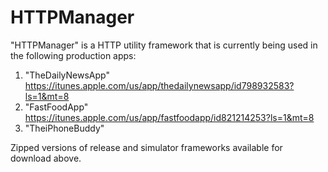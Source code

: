 # HTTPManager
"HTTPManager" is a HTTP utility framework that is currently being used in the following production apps:
1. "TheDailyNewsApp"
   https://itunes.apple.com/us/app/thedailynewsapp/id798932583?ls=1&mt=8
2. "FastFoodApp" 
   https://itunes.apple.com/us/app/fastfoodapp/id821214253?ls=1&mt=8
3. "TheiPhoneBuddy"

Zipped versions of release and simulator frameworks available for download above. 
